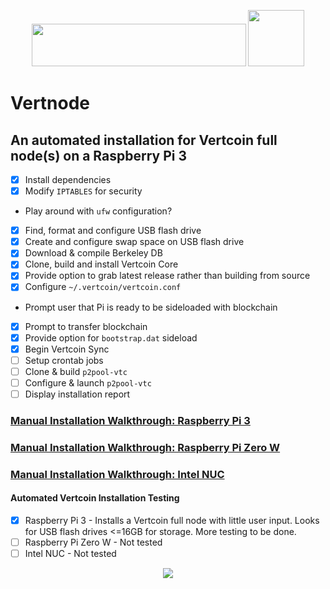 <p align="center">
  <img src="https://github.com/e-corp-sam-sepiol/Documentation/blob/master/images/vertcoin-branding.png" width="343" height="68" /> <img src="https://i.imgur.com/1RKi4wd.png" width="90">
</p>

# Vertnode 
## An automated installation for Vertcoin full node(s) on a Raspberry Pi 3
- [x] Install dependencies
- [x] Modify `IPTABLES` for security
* Play around with `ufw` configuration?
- [x] Find, format and configure USB flash drive
- [x] Create and configure swap space on USB flash drive
- [x] Download & compile Berkeley DB
- [x] Clone, build and install Vertcoin Core
- [x] Provide option to grab latest release rather than building from source
- [x] Configure `~/.vertcoin/vertcoin.conf`
* Prompt user that Pi is ready to be sideloaded with blockchain
- [x] Prompt to transfer blockchain
- [x] Provide option for `bootstrap.dat` sideload
- [x] Begin Vertcoin Sync
- [ ] Setup crontab jobs
- [ ] Clone & build `p2pool-vtc`
- [ ] Configure & launch `p2pool-vtc` 
- [ ] Display installation report

### [Manual Installation Walkthrough: Raspberry Pi 3](https://github.com/vertcoin-project/VertDocs/blob/master/docs/FullNodes/raspberry-pi.md)
### [Manual Installation Walkthrough: Raspberry Pi Zero W](https://github.com/vertcoin-project/VertDocs/blob/master/docs/FullNodes/raspberry-pi-zero-w.md)
### [Manual Installation Walkthrough: Intel NUC](https://github.com/vertcoin-project/VertDocs/blob/master/docs/FullNodes/intel-nuc.md)
#### Automated Vertcoin Installation Testing
- [x] Raspberry Pi 3 - Installs a Vertcoin full node with little user input. Looks for USB flash drives <=16GB for storage. More testing to be done.
- [ ] Raspberry Pi Zero W - Not tested
- [ ] Intel NUC - Not tested

<p align="center">
  <img src="https://i.imgur.com/zgx4uiu.jpg">
</p>
